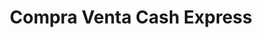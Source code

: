 ---
title: "Compra Venta Cash Express"
url: /ciudad-autonoma-de-buenos-aires/compra-venta-cash-express/
shop: caridad
---